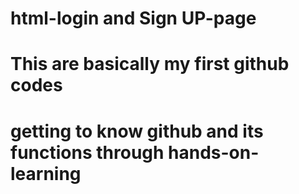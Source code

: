 # html-login and Sign UP-page
# This are basically my first github codes
# getting to know github and its functions through hands-on-learning